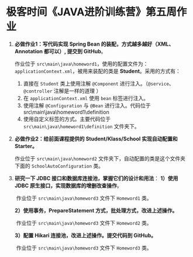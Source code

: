 # 极客时间《JAVA进阶训练营》第五周作业

1. **必做作业1：写代码实现 Spring Bean 的装配，方式越多越好（XML、Annotation 都可以）, 提交到 GitHub**。

   作业位于 `src\main\java\homeword1`，使用的配置文件为：`applicationContext.xml`，被用来装配的类是 **Student**。采用的方式有：

   1. 直接在 `Student` 类上使用注解 `@Component` 进行注入。（`@service`、`@controller` 注解是一样的道理 ）
   2. 在 `applicationContext.xml` 使用 `bean` 标签进行注入。
   3. 使用注解 `@Configuration` 与 `@Bean`  进行注入。代码位于 src\main\java\homeword1\definition
   4. 使用自定义标签的方式。主要代码位于 `src\main\java\homeword1\definition` 文件夹下。

2. **必做作业2：给前面课程提供的 Student/Klass/School 实现自动配置和 Starter。**

   作业位于 `src\main\java\homeword2` 文件夹下，自动配置的类是这个文件夹下面的 `SchoolAutoConfiguration` 类。

3. **研究一下 JDBC 接口和数据库连接池，掌握它们的设计和用法**：
   **1）使用 JDBC 原生接口，实现数据库的增删改查操作**。

   ​	作业位于 `src\main\java\homeword3` 文件下 `Homeword1` 类。

   **2）使用事务，PrepareStatement 方式，批处理方式，改进上述操作。**

   ​	作业位于 `src\main\java\homeword3` 文件下 `Homeword2` 类。

   **3）配置 Hikari 连接池，改进上述操作。提交代码到 GitHub。**

   ​	作业位于 `src\main\java\homeword3` 文件下 `Homeword3` 类。
